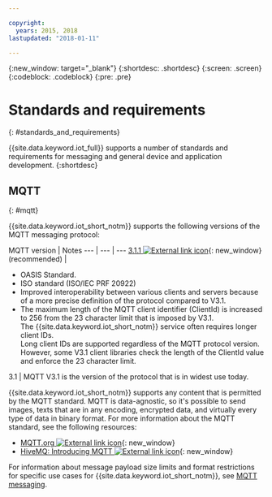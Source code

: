 ```yaml
---

copyright:
  years: 2015, 2018
lastupdated: "2018-01-11"

---
```


{:new_window: target="\_blank"}
{:shortdesc: .shortdesc}
{:screen: .screen}
{:codeblock: .codeblock}
{:pre: .pre}
# Standards and requirements
{: #standards_and_requirements}

{{site.data.keyword.iot_full}} supports a number of standards and requirements for messaging and general device and application development.
{:shortdesc}


<!-- ## Blockchain
{: #blockchain}

{{site.data.keyword.iot_short_notm}} supports the following versions of the Hyperledger fabric:
- 0.5

## Python
{: #python}

Support for MQTT over SSL requires at least Python v2.7.9 or v3.4, and OpenSSL v1.0.1.
-->

## MQTT
{: #mqtt}

{{site.data.keyword.iot_short_notm}} supports the following versions of the MQTT messaging protocol:

MQTT version | Notes
--- | --- | ---
[3.1.1 ![External link icon](../../../icons/launch-glyph.svg "External link icon")](https://www.oasis-open.org/standards#mqttv3.1.1){: new_window} (recommended)  | <ul><li>OASIS Standard.<li>ISO standard (ISO/IEC PRF 20922) <li>Improved interoperability between various clients and servers because of a more precise definition of the protocol compared to V3.1.   <li>The maximum length of the MQTT client identifier (ClientId) is increased to 256 from the 23 character limit that is imposed by V3.1. </br>The {{site.data.keyword.iot_short_notm}} service often requires longer client IDs. </br>Long client IDs are supported regardless of the MQTT protocol version. However, some V3.1 client libraries check the length of the ClientId value and enforce the 23 character limit.</ul>
3.1 | MQTT V3.1 is the version of the protocol that is in widest use today.

{{site.data.keyword.iot_short_notm}} supports any content that is permitted by the MQTT standard. MQTT is data-agnostic, so it's possible to send images, texts that are in any encoding, encrypted data, and virtually every type of data in binary format. For more information about the MQTT standard, see the following resources:
- [MQTT.org ![External link icon](../../../icons/launch-glyph.svg "External link icon")](http://mqtt.org/){: new_window}
- [HiveMQ: Introducing MQTT ![External link icon](../../../icons/launch-glyph.svg "External link icon")](http://www.hivemq.com/blog/mqtt-essentials-part-1-introducing-mqtt){: new_window}

For information about message payload size limits and format restrictions for specific use cases for {{site.data.keyword.iot_short_notm}}, see [MQTT messaging](mqtt/index.html).
